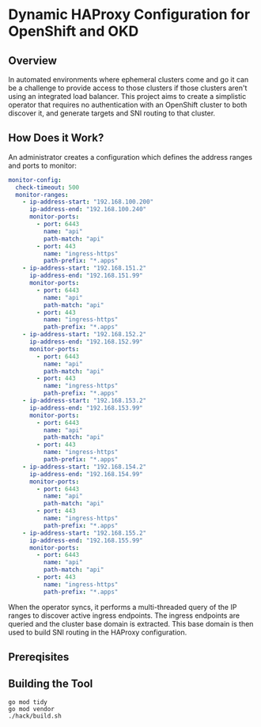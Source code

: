# Dynamic HAProxy Configuration for OpenShift and OKD

## Overview
In automated environments where ephemeral clusters come and go it 
can be a challenge to provide access to those clusters if those clusters
aren't using an integrated load balancer. This project aims to create a
simplistic operator that requires no authentication with an OpenShift cluster
to both discover it, and generate targets and SNI routing to that cluster.

## How Does it Work?
An administrator creates a configuration which defines the address ranges and 
ports to monitor:

~~~yaml
monitor-config:
  check-timeout: 500
  monitor-ranges:
    - ip-address-start: "192.168.100.200"
      ip-address-end: "192.168.100.240"
      monitor-ports:
        - port: 6443
          name: "api"
          path-match: "api"
        - port: 443
          name: "ingress-https"
          path-prefix: "*.apps"
    - ip-address-start: "192.168.151.2"
      ip-address-end: "192.168.151.99"
      monitor-ports:
        - port: 6443
          name: "api"
          path-match: "api"
        - port: 443
          name: "ingress-https"
          path-prefix: "*.apps"
    - ip-address-start: "192.168.152.2"
      ip-address-end: "192.168.152.99"
      monitor-ports:
        - port: 6443
          name: "api"
          path-match: "api"
        - port: 443
          name: "ingress-https"
          path-prefix: "*.apps"
    - ip-address-start: "192.168.153.2"
      ip-address-end: "192.168.153.99"
      monitor-ports:
        - port: 6443
          name: "api"
          path-match: "api"
        - port: 443
          name: "ingress-https"
          path-prefix: "*.apps"
    - ip-address-start: "192.168.154.2"
      ip-address-end: "192.168.154.99"
      monitor-ports:
        - port: 6443
          name: "api"
          path-match: "api"
        - port: 443
          name: "ingress-https"
          path-prefix: "*.apps"
    - ip-address-start: "192.168.155.2"
      ip-address-end: "192.168.155.99"
      monitor-ports:
        - port: 6443
          name: "api"
          path-match: "api"
        - port: 443
          name: "ingress-https"
          path-prefix: "*.apps"
~~~

When the operator syncs, it performs a multi-threaded query of the IP ranges to discover
active ingress endpoints. The ingress endpoints are queried and the cluster base domain is 
extracted. This base domain is then used to build SNI routing in the HAProxy configuration.

## Prereqisites

## Building the Tool

~~~shell
go mod tidy
go mod vendor
./hack/build.sh
~~~




